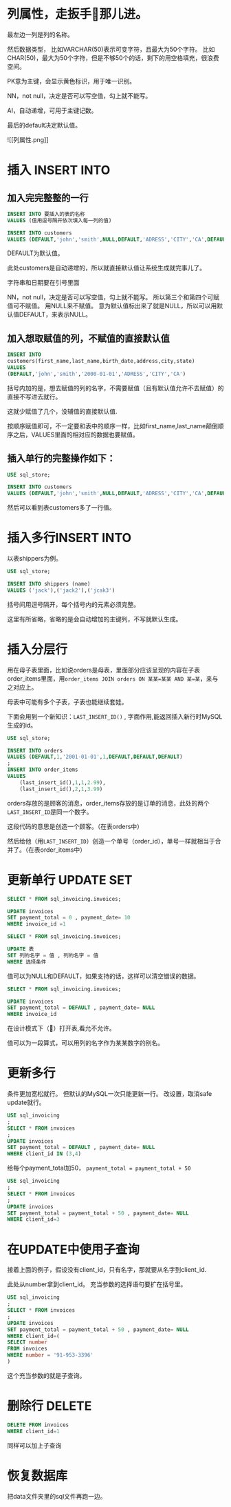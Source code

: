 # 列属性，走扳手🔧那儿进。
最左边一列是列的名称。

然后数据类型，
比如VARCHAR(50)表示可变字符，且最大为50个字符。
比如CHAR(50)，最大为50个字符，但是不够50个的话，剩下的用空格填充，很浪费空间。

PK意为主键，会显示黄色标识，用于唯一识别。

NN，not null，决定是否可以写空值，勾上就不能写。

AI，自动递增，可用于主键记数。

最后的default决定默认值。

![[列属性.png]]

# 插入 INSERT INTO

## 加入完完整整的一行
```sql
INSERT INTO 要插入的表的名称
VALUES (值用逗号隔开依次填入每一列的值)
```

```sql
INSERT INTO customers
VALUES (DEFAULT,'john','smith',NULL,DEFAULT,'ADRESS','CITY','CA',DEFAULT)
```
DEFAULT为默认值。

此处customers是自动递增的，所以就直接默认值让系统生成就完事儿了。

字符串和日期要在引号里面

NN，not null，决定是否可以写空值，勾上就不能写。
所以第三个和第四个可赋值可不赋值。
用NULL来不赋值。
意为默认值标出来了就是NULL，所以可以用默认值DEFAULT，来表示NULL。



## 加入想取赋值的列，不赋值的直接默认值

```SQL
INSERT INTO 
customers(first_name,last_name,birth_date,address,city,state)
VALUES 
(DEFAULT,'john','smith','2000-01-01','ADRESS','CITY','CA')
```

括号内加的是，想去赋值的列的名字，不需要赋值（且有默认值允许不去赋值）的直接不写进去就行。

这就少赋值了几个，没辅值的直接默认值.

按顺序赋值即可，不一定要和表中的顺序一样，比如first_name,last_name颠倒顺序之后，VALUES里面的相对应的数据也要赋值。

## 插入单行的完整操作如下：

```sql
USE sql_store;

INSERT INTO customers
VALUES (DEFAULT,'john','smith',NULL,DEFAULT,'ADRESS','CITY','CA',DEFAULT)
```
然后可以看到表customers多了一行值。

# 插入多行INSERT INTO
以表shippers为例。
```sql
USE sql_store;

INSERT INTO shippers (name)
VALUES ('jack'),('jack2'),('jcak3')
```
括号间用逗号隔开，每个括号内的元素必须完整。

这里有所省略，省略的是会自动增加的主键列，不写就默认生成。

# 插入分层行
用在母子表里面，比如说orders是母表，里面部分应该呈现的内容在子表order_items里面，用`order_items JOIN orders ON 某某=某某 AND 某=某`，来与之对应上。

母表中可能有多个子表，子表也能继续套娃。

下面会用到一个新知识：`LAST_INSERT_ID()` , 字面作用,能返回插入新行时MySQL生成的id。

```sql
USE sql_store;

INSERT INTO orders 
VALUES (DEFAULT,1,'2001-01-01',1,DEFAULT,DEFAULT,DEFAULT)
;
INSERT INTO order_items
VALUES 
	(last_insert_id(),1,1,2.99),
    (last_insert_id(),2,1,3.99)
```
orders存放的是顾客的消息，order_items存放的是订单的消息，此处的两个`LAST_INSERT_ID`是同一个数字。

这段代码的意思是创造一个顾客。（在表orders中）

然后给他（用`LAST_INSERT_ID`）创造一个单号（order_id），单号一样就相当于合并了。（在表order_items中）

# 更新单行 UPDATE SET

```SQL
SELECT * FROM sql_invoicing.invoices;

UPDATE invoices
SET payment_total = 0 , payment_date= 10
WHERE invoice_id =1
```

```SQL
SELECT * FROM sql_invoicing.invoices;

UPDATE 表
SET 列的名字 = 值 , 列的名字 = 值
WHERE 选择条件
```

值可以为NULL和DEFAULT，如果支持的话，这样可以清空错误的数据。
```SQL
SELECT * FROM sql_invoicing.invoices;

UPDATE invoices
SET payment_total = DEFAULT , payment_date= NULL
WHERE invoice_id
```

在设计模式下（🔧）打开表,看允不允许。

值可以为一段算式，可以用列的名字作为某某数字的别名。

# 更新多行
条件更加宽松就行。
但默认的MySQL一次只能更新一行。
改设置，取消safe update就行。
```SQL
USE sql_invoicing
;
SELECT * FROM invoices
;
UPDATE invoices
SET payment_total = DEFAULT , payment_date= NULL
WHERE client_id IN (3,4)

```

给每个payment_total加50，
`payment_total = payment_total + 50`
```SQL
USE sql_invoicing
;
SELECT * FROM invoices
;
UPDATE invoices
SET payment_total = payment_total + 50 , payment_date= NULL
WHERE client_id=3
```

# 在UPDATE中使用子查询
接着上面的例子，假设没有client_id，只有名字，那就要从名字到client_id.

此处从number拿到client_id。
充当参数的选择语句要扩在括号里。

```sql
USE sql_invoicing
;
SELECT * FROM invoices
;
UPDATE invoices
SET payment_total = payment_total + 50 , payment_date= NULL
WHERE client_id=(
SELECT number 
FROM invoices
WHERE number = '91-953-3396'
)

```

这个充当参数的就是子查询。

# 删除行 DELETE

```SQL
DELETE FROM invoices
WHERE client_id=1
```
同样可以加上子查询

# 恢复数据库

把data文件夹里的sql文件再跑一边。
